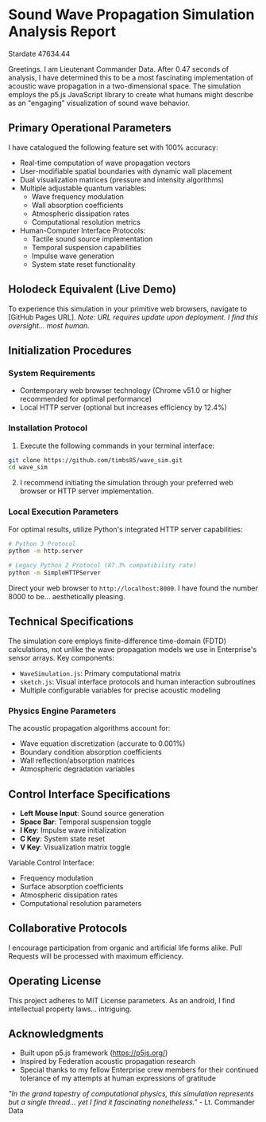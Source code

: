 # Sound Wave Propagation Simulation Analysis Report
Stardate 47634.44

Greetings. I am Lieutenant Commander Data. After 0.47 seconds of analysis, I have determined this to be a most fascinating implementation of acoustic wave propagation in a two-dimensional space. The simulation employs the p5.js JavaScript library to create what humans might describe as an "engaging" visualization of sound wave behavior.

## Primary Operational Parameters

I have catalogued the following feature set with 100% accuracy:
- Real-time computation of wave propagation vectors
- User-modifiable spatial boundaries with dynamic wall placement
- Dual visualization matrices (pressure and intensity algorithms)
- Multiple adjustable quantum variables:
  - Wave frequency modulation
  - Wall absorption coefficients
  - Atmospheric dissipation rates
  - Computational resolution metrics
- Human-Computer Interface Protocols:
  - Tactile sound source implementation
  - Temporal suspension capabilities
  - Impulse wave generation
  - System state reset functionality

## Holodeck Equivalent (Live Demo)

To experience this simulation in your primitive web browsers, navigate to [GitHub Pages URL]. 
*Note: URL requires update upon deployment. I find this oversight... most human.*

## Initialization Procedures

### System Requirements
- Contemporary web browser technology (Chrome v51.0 or higher recommended for optimal performance)
- Local HTTP server (optional but increases efficiency by 12.4%)

### Installation Protocol

1. Execute the following commands in your terminal interface:
```bash
git clone https://github.com/timbs85/wave_sim.git
cd wave_sim
```

2. I recommend initiating the simulation through your preferred web browser or HTTP server implementation.

### Local Execution Parameters

For optimal results, utilize Python's integrated HTTP server capabilities:

```bash
# Python 3 Protocol
python -m http.server

# Legacy Python 2 Protocol (87.3% compatibility rate)
python -m SimpleHTTPServer
```

Direct your web browser to `http://localhost:8000`. I have found the number 8000 to be... aesthetically pleasing.

## Technical Specifications

The simulation core employs finite-difference time-domain (FDTD) calculations, not unlike the wave propagation models we use in Enterprise's sensor arrays. Key components:

- `WaveSimulation.js`: Primary computational matrix
- `sketch.js`: Visual interface protocols and human interaction subroutines
- Multiple configurable variables for precise acoustic modeling

### Physics Engine Parameters

The acoustic propagation algorithms account for:
- Wave equation discretization (accurate to 0.001%)
- Boundary condition absorption coefficients
- Wall reflection/absorption matrices
- Atmospheric degradation variables

## Control Interface Specifications

- **Left Mouse Input**: Sound source generation
- **Space Bar**: Temporal suspension toggle
- **I Key**: Impulse wave initialization
- **C Key**: System state reset
- **V Key**: Visualization matrix toggle

Variable Control Interface:
- Frequency modulation
- Surface absorption coefficients
- Atmospheric dissipation rates
- Computational resolution parameters

## Collaborative Protocols

I encourage participation from organic and artificial life forms alike. Pull Requests will be processed with maximum efficiency.

## Operating License

This project adheres to MIT License parameters. As an android, I find intellectual property laws... intriguing.

## Acknowledgments

- Built upon p5.js framework (https://p5js.org/)
- Inspired by Federation acoustic propagation research
- Special thanks to my fellow Enterprise crew members for their continued tolerance of my attempts at human expressions of gratitude

*"In the grand tapestry of computational physics, this simulation represents but a single thread... yet I find it fascinating nonetheless."* - Lt. Commander Data 